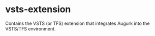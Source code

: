 # vsts-extension
Contains the VSTS (or TFS) extension that integrates Augurk into the VSTS/TFS environment.
